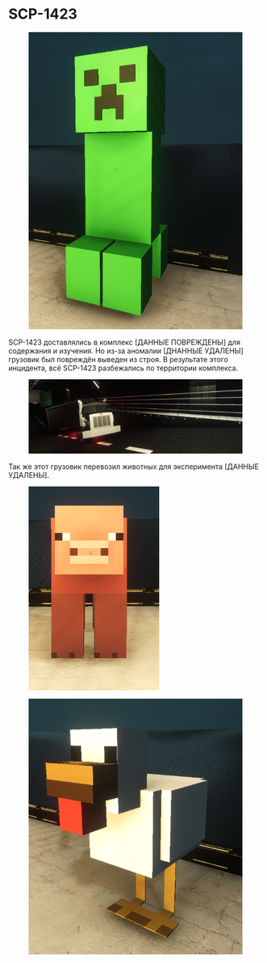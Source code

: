 # SCP-1423

<figure><img src="../../.gitbook/assets/im7979977997age.png" alt=""><figcaption></figcaption></figure>

SCP-1423 доставлялись в комплекс \[ДАННЫЕ ПОВРЕЖДЕНЫ] для содержания и изучения. Но   из-за аномалии \[ДНАННЫЕ УДАЛЕНЫ] грузовик был повреждён выведен из строя. В результате этого инцидента, всё SCP-1423 разбежались по территории комплекса.

<figure><img src="../../.gitbook/assets/imsddsdsdage.png" alt=""><figcaption></figcaption></figure>

Так же этот грузовик перевозил животных для эксперимента \[ДАННЫЕ УДАЛЕНЫ].

<div>

<figure><img src="../../.gitbook/assets/imasdsdsdsdsdsdsdge (1).png" alt=""><figcaption></figcaption></figure>

 

<figure><img src="../../.gitbook/assets/imadsfdfsdfsdfsdfsdfsdge.png" alt=""><figcaption></figcaption></figure>

</div>
